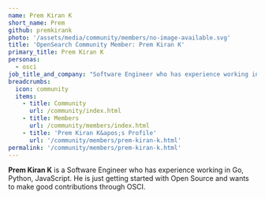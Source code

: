 ```yaml
---
name: Prem Kiran K
short_name: Prem
github: premkirank
photo: '/assets/media/community/members/no-image-available.svg'
title: 'OpenSearch Community Member: Prem Kiran K'
primary_title: Prem Kiran K
personas:
  - osci
job_title_and_company: "Software Engineer who has experience working in Go, Python, JavaScript"
breadcrumbs:
  icon: community
  items:
    - title: Community
      url: /community/index.html
    - title: Members
      url: /community/members/index.html
    - title: 'Prem Kiran K&apos;s Profile'
      url: '/community/members/prem-kiran-k.html'
permalink: '/community/members/prem-kiran-k.html'
---
```


**Prem Kiran K** is a Software Engineer who has experience working in Go, Python, JavaScript. He is just getting started with Open Source and wants to make good contributions through OSCI.
